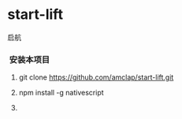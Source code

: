 # start-lift
启航
###  安装本项目
1. git clone https://github.com/amclap/start-lift.git
2. npm  install -g nativescript

3.
